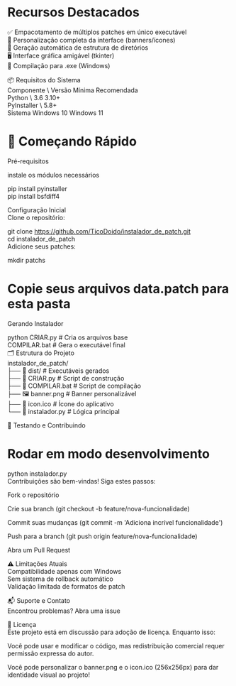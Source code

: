 # Recursos Destacados  

✅ Empacotamento de múltiplos patches em único executável  
🎨 Personalização completa da interface (banners/ícones)  
📁 Geração automática de estrutura de diretórios  
🖥️ Interface gráfica amigável (tkinter)  
🚀 Compilação para .exe (Windows)  
  
📦 Requisitos do Sistema  
Componente	\ Versão Mínima	Recomendada  
Python	\ 3.6	3.10+  
PyInstaller	\ 5.8+  
Sistema	Windows 10	Windows 11  

# 🚀 Começando Rápido  
Pré-requisitos  

instale os módulos necessários  

pip install pyinstaller  
pip install bsfdiff4  

Configuração Inicial  
Clone o repositório:  
  
git clone https://github.com/TicoDoido/instalador_de_patch.git  
cd instalador_de_patch  
Adicione seus patches:  
  
mkdir patchs  
# Copie seus arquivos data.patch para esta pasta  
Gerando Instalador  

python CRIAR.py  # Cria os arquivos base  
COMPILAR.bat     # Gera o executável final  
🗂️ Estrutura do Projeto  
instalador_de_patch/  
├── 📁 dist/                   # Executáveis gerados  
├── 📄 CRIAR.py                # Script de construção  
├── 📄 COMPILAR.bat            # Script de compilação  
├── 🖼️ banner.png              # Banner personalizável  
├── 🎯 icon.ico                # Ícone do aplicativo  
└── 📄 instalador.py           # Lógica principal  

🧪 Testando e Contribuindo  

# Rodar em modo desenvolvimento  
python instalador.py  
Contribuições são bem-vindas! Siga estes passos:  
  
Fork o repositório  
  
Crie sua branch (git checkout -b feature/nova-funcionalidade)  
  
Commit suas mudanças (git commit -m 'Adiciona incrível funcionalidade')  
  
Push para a branch (git push origin feature/nova-funcionalidade)  
  
Abra um Pull Request  
  
⚠️ Limitações Atuais  
Compatibilidade apenas com Windows  
Sem sistema de rollback automático  
Validação limitada de formatos de patch  
  
📬 Suporte e Contato  
Encontrou problemas? Abra uma issue  
  
📄 Licença  
Este projeto está em discussão para adoção de licença. Enquanto isso:  
  
Você pode usar e modificar o código, mas redistribuição comercial
requer permissão expressa do autor.  
  
Você pode personalizar o banner.png e o icon.ico (256x256px) para dar  
identidade visual ao projeto!  
